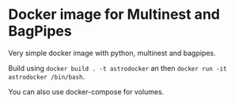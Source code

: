 # Docker image for Multinest and BagPipes

Very simple docker image with python, multinest and bagpipes.

Build using `docker build . -t astrodocker` an then `docker run -it astrodocker /bin/bash`.

You can also use docker-compose for volumes.
